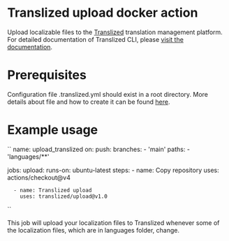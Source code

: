 # Translized upload docker action

Upload localizable files to the [Translized](https://www.translized.com/) translation management platform. 
For detailed documentation of Translized CLI, please [visit the documentation](https://docs.translized.com/docs/cli/basics/).

# Prerequisites

Configuration file .translized.yml should exist in a root directory.
More details about file and how to create it can be found [here](https://docs.translized.com/docs/cli/configuration).

# Example usage

``
name: upload_translized
on:
  push:
    branches:
      - 'main'
    paths:
      - 'languages/**'

jobs:
  upload:
    runs-on: ubuntu-latest
    steps:
      - name: Copy repository
        uses: actions/checkout@v4

      - name: Translized upload
        uses: translized/upload@v1.0
``

This job will upload your localization files to Translized whenever some of the localization files, which are in languages folder, change. 